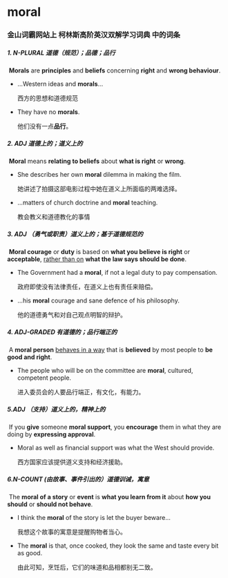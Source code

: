 # moral

### 金山词霸网站上 柯林斯高阶英汉双解学习词典 中的词条

##### 1. N-PLURAL 道德（规范）；品德；品行

​	**Morals** are **principles** and **beliefs** concerning **right** and **wrong behaviour**.

- ...Western ideas and **morals**...

  西方的思想和道德规范

- They have no **morals**.

  他们没有一点**品行**。

##### 2. ADJ 道德上的；道义上的

​	**Moral** means **relating to beliefs** about **what is right** or **wrong**.

- She describes her own **moral** dilemma in making the film.

  她讲述了拍摄这部电影过程中她在道义上所面临的两难选择。

- ...matters of church doctrine and **moral** teaching.

  教会教义和道德教化的事情

##### 3. ADJ （勇气或职责）道义上的；基于道德规范的

​	**Moral courage** or **duty** is based on **what you believe is right** or **acceptable**, <u>rather than on</u> **what the law says should be done**.

- The Government had a **moral**, if not a legal duty to pay compensation.

  政府即使没有法律责任，在道义上也有责任来赔偿。

- ...his **moral** courage and sane defence of his philosophy.

  他的道德勇气和对自己观点明智的辩护。

##### 4. ADJ-GRADED 有道德的；品行端正的

​	A **moral person** <u>behaves in a way</u> that is **believed** by most people to **be good and right**.

- The people who will be on the committee are **moral**, cultured, competent people.

  进入委员会的人要品行端正，有文化，有能力。

##### 5.ADJ （支持）道义上的，精神上的

​	If you **give** someone **moral support**, you **encourage** them in what they are doing by **expressing approval**.

- Moral as well as financial support was what the West should provide.

  西方国家应该提供道义支持和经济援助。

##### 6.N-COUNT (由故事、事件引出的）道德训诫，寓意

​	The **moral of a story** or **event** is **what you learn from it** about **how you should** or **should not behave**.

- I think the **moral** of the story is let the buyer beware...

  我想这个故事的寓意是提醒购物者当心。

- The **moral** is that, once cooked, they look the same and taste every bit as good.

  由此可知，烹饪后，它们的味道和品相都别无二致。



